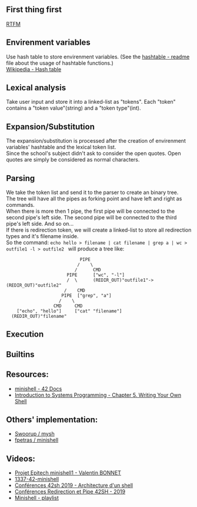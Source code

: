 ## First thing first  
[RTFM](notes/man_bash_note.md)  

## Envirenment variables  
Use hash table to store envirenment variables. (See the [hashtable - readme](https://github.com/JAS0NHUANG/MiniShell/tree/main/srcs/hashtable/readme.md) file about the usage of hashtable functions.)  
[Wikipedia - Hash table](https://en.wikipedia.org/wiki/Hash_table)  

## Lexical analysis  
Take user input and store it into a linked-list as "tokens". Each "token" contains a "token value"(string) and a "token type"(int).  

## Expansion/Substitution  
The expansion/substitution is processed after the creation of envirenment variables' hashtable and the lexical token list.  
Since the school's subject didn't ask to consider the open quotes. Open quotes are simply be considered as normal characters.  

## Parsing  
We take the token list and send it to the parser to create an binary tree.  
The tree will have all the pipes as forking point and have left and right as commands.  
When there is more then 1 pipe, the first pipe will be connected to the second pipe's left side.
The second pipe will be connected to the third pipe's left side. And so on...  
If there is redirection token, we will create a linked-list to store all redirection types and it's filename inside.  
So the command: `echo hello > filename | cat filename | grep a | wc > outfile1 -l > outfile2 ` will produce a tree like:
```
                            PIPE
                           /    \
                          /      CMD
                       PIPE      ["wc", "-l"]
                       /  \      (REDIR_OUT)"outfile1"->(REDIR_OUT)"outfile2"
                      /    CMD
                     PIPE  ["grep", "a"]
                    /    \
                  CMD     CMD
    ["echo", "hello"]     ["cat" "filename"]
  (REDIR_OUT)"filename"
```

## Execution  

## Builtins

## Resources:  
  - [minishell - 42 Docs](https://harm-smits.github.io/42docs/projects/minishell)
  - [Introduction to Systems Programming - Chapter 5. Writing Your Own Shell](https://www.cs.purdue.edu/homes/grr/SystemsProgrammingBook/Book/Chapter5-WritingYourOwnShell.pdf)

## Others' implementation:  
  - [Swoorup / mysh](https://github.com/Swoorup/mysh)  
  - [fpetras / minishell](https://github.com/fpetras/minishell)  

## Videos:  
  - [Projet Epitech minishell1 - Valentin BONNET](https://www.youtube.com/watch?v=h4D85AAz5GI)
  - [1337-42-minishell
](https://www.youtube.com/watch?v=xUfdQHEYh1w)
  - [Conférences 42sh 2019 - Architecture d'un shell](https://www.youtube.com/watch?v=oIFRiwFRSRY)
  - [Conférences Redirection et Pipe 42SH - 2019](https://www.youtube.com/watch?v=ceNaZzEoUhk)
  - [Minishell - playlist](https://www.youtube.com/playlist?list=PL7_TuD9ZDMhg5uLHLyd8em13XBKfjzCzR)
